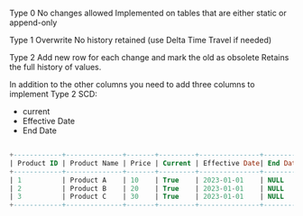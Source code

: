 Type 0
No changes allowed
Implemented on tables that are either static or append-only

Type 1
Overwrite
No history retained (use Delta Time Travel if needed)

Type 2
Add new row for each change and mark the old as obsolete
Retains the full history of values.

In addition to the other columns you need to add three columns to implement Type 2 SCD:
- current
- Effective Date
- End Date

```sql

+------------+--------------+-------+---------+---------------+----------+
| Product ID | Product Name | Price | Current | Effective Date| End Date |
+------------+--------------+-------+---------+---------------+----------+
| 1          | Product A    | 10    | True    | 2023-01-01    | NULL     |
| 2          | Product B    | 20    | True    | 2023-01-01    | NULL     |
| 3          | Product C    | 30    | True    | 2023-01-01    | NULL     |
+------------+--------------+-------+---------+---------------+----------+
```
